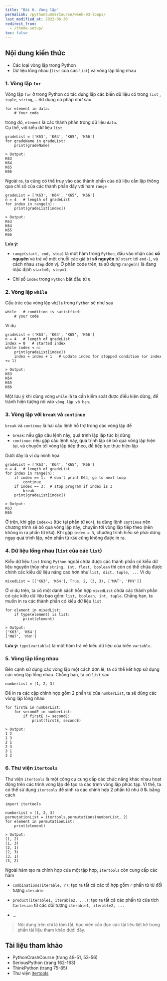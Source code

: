 ```yaml
---
title: "Bài 6. Vòng lặp"
permalink: /pythonSummerCourse/week-03-loops/
last_modified_at: 2022-06-30
redirect_from:
  - /theme-setup/
toc: false
---
```


## Nội dung kiến thức
- Các loại vòng lặp trong Python
- Dữ liệu lồng nhau (`list` của các `list`) và vòng lặp lồng nhau

### 1. Vòng lặp `for`
Vòng lặp `for` ở trong Python có tác dụng lặp các biến dữ liệu có trong 
`list` , `tuple`, `string`,... Sử dụng cú pháp như sau
```buildoutcfg
for element in data:
    # Your code
```
trong đó, `element` là các thành phần trong dữ liệu `data`.  
Cụ thể, với kiểu dữ liệu `list`
```buildoutcfg
gradeList = ['K63', 'K64', 'K65', 'K66']
for gradeName in gradeList:
    print(gradeName)
    
> Output:
K63
K64
K65
K66
```
Ngoài ra, ta cũng có thể truy vào các thành phần của dữ liệu cần lặp thông qua 
chỉ số của các thành phần đấy với hàm `range`
```buildoutcfg
gradeList = ['K63', 'K64', 'K65', 'K66']
n = 4   # length of gradeList 
for index in range(n):
    print(gradeList[index])
    
> Output:
K63
K64
K65
K66
```
**Lưu ý:** 
- `range(start, end, step)` là một hàm trong `Python`, đầu vào nhận các 
**số nguyên** và trả về một chuỗi các giá trị **số nguyên** từ `start` tới `end-1`, và cách nhau `step`
đơn vị. Ở phần code trên, ta sử dụng `range(n)` là đang mặc định `start=0, step=1`.
  
- Chỉ số `index` trong `Python` bắt đầu từ `0`. 


### 2. Vòng lặp `while`
Cấu trúc của vòng lặp `while` trong `Python` sẽ như sau
```buildoutcfg
while   # condition is satistfied:
    # your code 
```
Ví dụ
```buildoutcfg
gradeList = ['K63', 'K64', 'K65', 'K66']
n = 4   # length of gradeList
index = 0   # started index
while index < n:
    print(gradeList[index])
    index = index + 1   # update index for stopped condition (or index += 1)

> Output:
K63
K64
K65
K66
```
Một lưu ý khi dùng vòng `while` là ta cần kiểm soát được điều kiện dừng, để tránh 
hiện tượng rơi vào `vòng lặp vô hạn`.


### 3. Vòng lặp với `break` và `continue`
`break` và `continue` là hai câu lệnh hỗ trợ trong các vòng lặp để 
- `break`: nếu gặp câu lệnh này, quá trình lặp lập tức bị dừng 
- `continue`: nếu gặp câu lệnh này, quá trình lặp sẽ bỏ qua vòng lặp hiện tại,
và chuyển tới vòng lặp tiếp theo, để tiếp tục thực hiện lặp
  
Dưới đây là ví dụ minh họa
```buildoutcfg
gradeList = ['K63', 'K64', 'K65', 'K66']
n = 4   # length of gradeList 
for index in range(n):
    if index == 1:  # don't print K64, go to next loop 
        continue 
    if index == 3:  # stop program if index is 3
        break 
    print(gradeList[index])
    
> Output:
K63
K65
```
Ở trên, khi gặp `index=1` (tức tại phần tử `K64`), ta dùng lệnh `continue` nên 
chương trình sẽ bỏ qua vòng lặp này, chuyển tới vòng lặp tiếp theo (nên không in ra phần tử `K64`). 
Khi gặp `index = 3`, chương trình hiểu sẽ phải dừng ngay quá trình lặp, nên phần tử `K66` cũng không được in ra. 


### 4. Dữ liệu lồng nhau (`list` của các `list`)
Kiểu dữ liệu `list` trong `Python` ngoài chứa được các thành phần có kiểu dữ liệu 
nguyên thủy như `string, int, float, boolean` thì còn có thể chứa được chính các kiểu dữ liệu 
nâng cao hơn như `list, dict, tuple, ...` Ví dụ
```buildoutcfg
mixedList = [['K63', 'K64'], True, 2, (3, 3), ['MAT', 'PHY']]
```
Ở ví dụ trên, ta có một danh sách hỗn hợp `mixedList` chứa các thành phần có 
các kiểu dữ liệu bao gồm: `list, boolean, int, tuple`. Chẳng hạn, ta muốn in ra 
các thành phần có kiểu dữ liệu `list`
```buildoutcfg
for element in mixedList:
    if type(element) is list:
        print(element)
        
> Output:
['K63', 'K64']
['MAT', 'PHY']
```
**Lưu ý:** `type(variable)` là một hàm trả về kiểu dữ liệu của biến `variable`.


### 5. Vòng lặp lồng nhau
Bên cạnh sử dụng các vòng lặp một cách đơn lẻ, ta có thể kết hợp sử dụng các vòng lặp 
lồng nhau. Chẳng hạn, ta có `list` sau
```buildoutcfg
numberList = [1, 2, 3] 
```
Để in ra các cặp chỉnh hợp gồm 2 phần tử của `numberList`, ta sẽ dùng các vòng lặp lồng nhau
```buildoutcfg
for firstE in numberList:
    for secondE in numberList:
        if firstE != secondE: 
            print(firstE, secondE)
        
> Output:
1 2
1 3
2 1
2 3
3 1
3 2
```


### 6. Thư viện `itertools`
Thư viện `itertools` là một công cụ cung cấp các chức năng khác nhau hoạt 
động trên các trình vòng lặp để tạo ra các trình vòng lặp phức tạp. Vì thế,
ta có thể sử dụng `itertools` để sinh ra các chỉnh hợp 2 phần tử như ở **5.** bằng cách 
```buildoutcfg
import itertools

numberList = [1, 2, 3] 
permutationList = itertools.permutations(numberList, 2)
for element in permutationList:
    print(element)
    
> Output:
(1, 2)
(1, 3)
(2, 1)
(2, 3)
(3, 1)
(3, 2)
```
Ngoài hàm tạo ra chỉnh hợp của một tập hơp, `itertools` còn cung cấp 
các hàm 
- `combinations(iterable, r)`: tạo ra tất cả các tổ hợp gồm `r` phần tử 
từ đối tượng `iterable`
  
- `product(iterable1, iterable2, ...)`: tạo ra tất cả các phần tử của tích `Cartesian` 
từ các đối tượng `iterable1, iterable2, ...`
  
- ...


> Nội dung trên chỉ là tóm tắt, học viên cần đọc các tài liệu liệt kê trong phần tài liệu tham khảo dưới đây.
## Tài liệu tham khảo
- PythonCrashCourse (trang 49-51, 53-56)
- SeriousPython (trang 162-163)
- ThinkPython (trang 75-85)
- Thư viện [itertools](https://docs.python.org/3/library/itertools.html)

